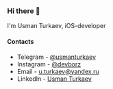 ### Hi there 👋

I'm Usman Turkaev, iOS-developer

#### Contacts
- Telegram - [@usmanturkaev](https://t.me/usmanturkaev)
- Instagram - [@devborz](https://instagram.com/devborz)
- Email - u.turkaev@yandex.ru
- LinkedIn - [Usman Turkaev](https://www.linkedin.com/in/turkaev/)

